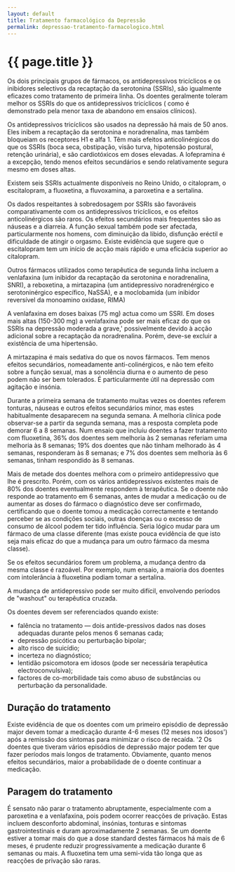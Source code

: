 ```yaml
---
layout: default
title: Tratamento farmacológico da Depressão
permalink: depressao-tratamento-farmacologico.html
---
```


# {{ page.title }}

Os dois principais grupos de fármacos, os antidepressivos tricíclicos e os inibidores selectivos da recaptação da serotonina (SSRIs), são igualmente eficazes como tratamento de primeira linha. Os doentes geralmente toleram melhor os SSRIs do que os antidepressivos tricíclicos ( como é demonstrado pela menor taxa de abandono em ensaios clínicos).

Os antidepressivos tricíclicos são usados na depressão há mais de 50 anos. Eles inibem a recaptação da serotonina e noradrenalina, mas também bloqueiam os receptores H1 e alfa 1. Têm mais efeitos anticolinérgicos do que os SSRIs (boca seca, obstipação, visão turva, hipotensão postural, retenção urinária), e são cardiotóxicos em doses elevadas. A lofepramina é a excepção, tendo menos efeitos secundários e sendo relativamente segura mesmo em doses altas.

Existem seis SSRIs actualmente disponíveis no Reino Unido, o citalopram, o escitalopram, a fluoxetina, a fluvoxamina, a paroxetina e a sertalina.

Os dados respeitantes à sobredosagem por SSRIs são favoráveis comparativamente com os antidepressivos tricíclicos, e os efeitos anticolinérgicos são raros. Os efeitos secundários mais frequentes são as náuseas e a diarreia. A função sexual também pode ser afectada, particularmente nos homens, com diminuição da libido, disfunção eréctil e dificuldade de atingir o orgasmo. Existe evidência que sugere que o escitalopram tem um início de acção mais rápido e uma eficácia superior ao citalopram.

Outros fármacos utilizados como terapêutica de segunda linha incluem a venlafaxina (um inibidor da recaptação da serotonina e noradrenalina, SNRI), a reboxetina, a mirtazapina (um antidepressivo noradrenérgico e serotoninérgico específico, NaSSA), e a moclobamida (um inibidor reversível da monoamino oxidase, RIMA)

A venlafaxina em doses baixas (75 mg) actua como um SSRI. Em doses mais altas (150-300 mg) a venlafaxina pode ser mais eficaz do que os SSRIs na depressão moderada a grave,' possivelmente devido à acção adicional sobre a recaptação da noradrenalina. Porém, deve-se excluir a existência de uma hipertensão.

A mirtazapina é mais sedativa do que os novos fármacos. Tem menos efeitos secundários, nomeadamente anti-colinérgicos, e não tem efeito sobre a função sexual, mas a sonolência diurna e o aumento de peso podem não ser bem tolerados. É particularmente útil na depressão com agitação e insónia.

Durante a primeira semana de tratamento muitas vezes os doentes referem tonturas, náuseas e outros efeitos secundários minor, mas estes habitualmente desaparecem na segunda semana. A melhoria clínica pode observar-se a partir da segunda semana, mas a resposta completa pode demorar 6 a 8 semanas. Num ensaio que incluiu doentes a fazer tratamento com fluoxetina, 36% dos doentes sem melhoria às 2 semanas referiam uma melhoria às 8 semanas; 19% dos doentes que não tinham melhorado às 4 semanas, responderam às 8 semanas; e 7% dos doentes sem melhoria às 6 semanas, tinham respondido às 8 semanas.

Mais de metade dos doentes melhora com o primeiro antidepressivo que lhe é prescrito. Porém, com os vários antidepressivos existentes mais de 80% dos doentes eventualmente respondem à terapêutica. Se o doente não responde ao tratamento em 6 semanas, antes de mudar a medicação ou de aumentar as doses do fármaco o diagnóstico deve ser confirmado, certificando que o doente tomou a medicação correctamente e tentando perceber se as condições sociais, outras doenças ou o excesso de consumo de álcool podem ter tido influência. Seria lógico mudar para um fármaco de uma classe diferente (mas existe pouca evidência de que isto seja mais eficaz do que a mudança para um outro fármaco da mesma classe).

Se os efeitos secundários forem um problema, a mudança dentro da mesma classe é razoável. Por exemplo, num ensaio, a maioria dos doentes com intolerância à fluoxetina podiam tomar a sertalina.

A mudança de antidepressivo pode ser muito difícil, envolvendo períodos de "washout" ou terapêutica cruzada.

Os doentes devem ser referenciados quando existe:

* falência no tratamento — dois antide-pressivos dados nas doses adequadas durante pelos menos 6 semanas cada;
* depressão psicótica ou perturbação bipolar;
* alto risco de suicídio;
* incerteza no diagnóstico;
* lentidão psicomotora em idosos (pode ser necessária terapêutica electroconvulsiva);
* factores de co-morbilidade tais como abuso de substâncias ou perturbação da personalidade.

## Duração do tratamento

Existe evidência de que os doentes com um primeiro episódio de depressão major devem tomar a medicação durante 4-6 meses (12 meses nos idosos') após a remissão dos sintomas para minimizar o risco de recaída. '2 Os doentes que tiveram vários episódios de depressão major podem ter que fazer períodos mais longos de tratamento. Obviamente, quanto menos efeitos secundários, maior a probabilidade de o doente continuar a medicação.
## Paragem do tratamento

É sensato não parar o tratamento abruptamente, especialmente com a paroxetina e a venlafaxina, pois podem ocorrer reacções de privação. Estas incluem desconforto abdominal, insónias, tonturas e sintomas gastrointestinais e duram aproximadamente 2 semanas. Se um doente estiver a tomar mais do que a dose standard destes fármacos há mais de 6 meses, é prudente reduzir progressivamente a medicação durante 6 semanas ou mais. A fluoxetina tem uma semi-vida tão longa que as reacções de privação são raras.
